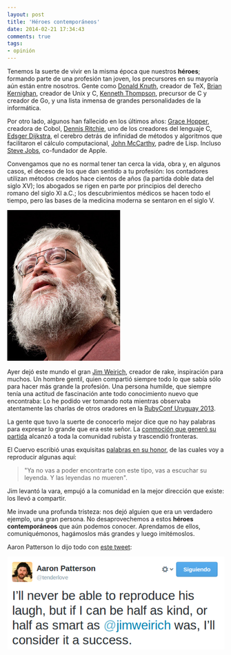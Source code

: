 ```yaml
---
layout: post
title: 'Héroes contemporáneos'
date: 2014-02-21 17:34:43
comments: true
tags:
- opinión
---
```


Tenemos la suerte de vivir en la misma época que nuestros **héroes**; formando parte de una profesión tan joven, los precursores en su mayoría aún están entre nosotros. Gente como [Donald Knuth][knuth], creador de TeX, [Brian Kernighan][kernighan], creador de Unix y C, [Kenneth Thompson][thompson], precursor de C y creador de Go, y una lista inmensa de grandes personalidades de la informática.

Por otro lado, algunos han fallecido en los últimos años: [Grace Hopper][hopper], creadora de Cobol, [Dennis Ritchie][ritchie], uno de los creadores del lenguaje C, [Edsger Dijkstra][dijkstra], el cerebro detrás de infinidad de métodos y algoritmos que facilitaron el cálculo computacional, [John McCarthy][mccarthy], padre de Lisp. Incluso [Steve Jobs][jobs], co-fundador de Apple.

Convengamos que no es normal tener tan cerca la vida, obra y, en algunos casos, el deceso de los que dan sentido a tu profesión: los contadores utilizan métodos creados hace cientos de años (la partida doble data del siglo XV); los abogados se rigen en parte por principios del derecho romano del siglo XI a.C.; los descubrimientos médicos se hacen todo el tiempo, pero las bases de la medicina moderna se sentaron en el siglo V.

<div class="aside-img">
  <img src="../img/jim.jpg" alt="Jim Weirich"></img>
</div>

Ayer dejó este mundo el gran [Jim Weirich][jim], creador de rake, inspiración para muchos. Un hombre gentil, quien compartió siempre todo lo que sabía sólo para hacer más grande la profesión. Una persona humilde, que siempre tenía una actitud de fascinación ante todo conocimiento nuevo que encontraba: Lo he podido ver tomando nota mientras observaba atentamente las charlas de otros oradores en la [RubyConf Uruguay 2013][rubyconfuy].

La gente que tuvo la suerte de conocerlo mejor dice que no hay palabras para expresar lo grande que era este señor. La [conmoción que generó su partida][github] alcanzó a toda la comunidad rubista y trascendió fronteras.

<div class="clear"></div>

El Cuervo escribió unas exquisitas [palabras en su honor][cuervo], de las cuales voy a reproducir algunas aquí:

> "Ya no vas a poder encontrarte con este tipo, vas a escuchar su leyenda. Y las leyendas no mueren".

Jim levantó la vara, empujó a la comunidad en la mejor dirección que existe: los llevó a compartir.

Me invade una profunda tristeza: nos dejó alguien que era un verdadero ejemplo, una gran persona. No desaprovechemos a estos **héroes contemporáneos** que aún podemos conocer. Aprendamos de ellos, comuniquémonos, hagámoslos más grandes y luego imitémoslos.

Aaron Patterson lo dijo todo con [este tweet][aaron]:

![Aaron Patterson en Twitter](../img/aaron-tweet-jim.png)

[knuth]: http://en.wikipedia.org/wiki/Donald_Knuth
[kernighan]: http://en.wikipedia.org/wiki/Brian_Kernighan
[thompson]: http://en.wikipedia.org/wiki/Ken_Thompson_(programmer)
[hopper]: http://es.wikipedia.org/wiki/Grace_Hopper
[ritchie]: http://en.wikipedia.org/wiki/Dennis_Ritchie
[dijkstra]: http://en.wikipedia.org/wiki/Edsger_W._Dijkstra
[mccarthy]: http://en.wikipedia.org/wiki/John_McCarthy_(computer_scientist)
[jobs]: http://en.wikipedia.org/wiki/Steve_Jobs
[jim]: http://www.youtube.com/results?search_query=jim%20wirich&sm=3
[github]: https://github.com/jimweirich/wyriki/commit/d28fac7f18aeacb00d8ad3460a0a5a901617c2d4
[rubyconfuy]: http://confy.wecode.io/conferences/2013/rubyconfuy
[cuervo]: http://blog.elcuervo.net/thoughts/2014/02/20/legends-don-t-die.html
[aaron]: https://twitter.com/tenderlove/status/436521826957533184